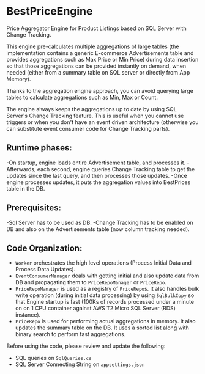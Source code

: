 # BestPriceEngine
Price Aggregator Engine for Product Listings based on SQL Server with Change Tracking.

This engine pre-calculates multiple aggregations of large tables (the implementation contains a generic E-commerce Advertisements table and provides aggregations such as Max Price or Min Price) during data insertion so that those aggregations can be provided instantly on demand, when needed (either from a summary table on SQL server or directly from App Memory).

Thanks to the aggregation engine approach, you can avoid querying large tables to calculate aggregations such as Min, Max or Count.

The engine always keeps the aggregations up to date by using SQL Server's Change Tracking feature. This is useful when you cannot use triggers or when you don't have an event driven architecture (otherwise you can substitute event consumer code for Change Tracking parts).

## Runtime phases:
-On startup, engine loads entire Advertisement table, and processes it.
-Afterwards, each second, engine queries Change Tracking table to get the updates since the last query, and then processes those updates.
-Once engine processes updates, it puts the aggregation values into BestPrices table in the DB.

## Prerequisites:
-Sql Server has to be used as DB.
-Change Tracking has to be enabled on DB and also on the Advertisements table (now column tracking needed).


## Code Organization:
- `Worker` orchestrates the high level operations (Process Initial Data and Process Data Updates).
- `EventConsumerManager` deals with getting initial and also update data from DB and propagating them to `PriceRepoManager` or `PriceRepo`.
- `PriceRepoManager` is used as a registry of `PriceRepo`s. It also handles bulk write operation (during initial data processing) by using `SqlBulkCopy` so that Engine startup is fast (100Ks of records processed under a minute on on 1 CPU container against AWS T2 Micro SQL Server (RDS) instance).
- `PriceRepo` is used for performing actual aggregations in memory. It also updates the summary table on the DB. It uses a sorted list along with binary search to perform fast aggregations. 

Before using the code, please review and update the following:
- SQL queries on `SqlQueries.cs`
- SQL Server Connecting String on `appsettings.json`